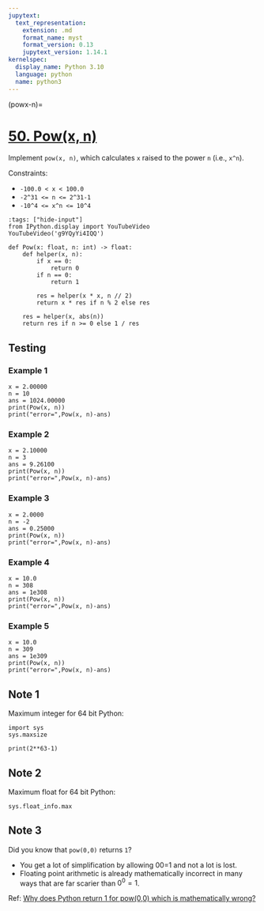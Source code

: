 ```yaml
---
jupytext:
  text_representation:
    extension: .md
    format_name: myst
    format_version: 0.13
    jupytext_version: 1.14.1
kernelspec:
  display_name: Python 3.10
  language: python
  name: python3
---
```


(powx-n)=
# [50. Pow(x, n)](https://leetcode.com/problems/powx-n/)

Implement `pow(x, n)`, which calculates `x` raised to the power `n` (i.e., `x^n`).

Constraints:

- `-100.0 < x < 100.0`
- `-2^31 <= n <= 2^31-1`
- `-10^4 <= x^n <= 10^4`

```{code-cell} ipython3
:tags: ["hide-input"]
from IPython.display import YouTubeVideo
YouTubeVideo('g9YQyYi4IQQ')
```

```{code-cell} ipython3
def Pow(x: float, n: int) -> float:
    def helper(x, n):
        if x == 0:
            return 0
        if n == 0:
            return 1

        res = helper(x * x, n // 2)
        return x * res if n % 2 else res

    res = helper(x, abs(n))
    return res if n >= 0 else 1 / res
```

## Testing

### Example 1

```{code-cell} ipython3
x = 2.00000
n = 10
ans = 1024.00000
print(Pow(x, n))
print("error=",Pow(x, n)-ans)
```

### Example 2

```{code-cell} ipython3
x = 2.10000
n = 3
ans = 9.26100
print(Pow(x, n))
print("error=",Pow(x, n)-ans)
```

### Example 3

```{code-cell} ipython3
x = 2.0000
n = -2
ans = 0.25000
print(Pow(x, n))
print("error=",Pow(x, n)-ans)
```

### Example 4

```{code-cell} ipython3
x = 10.0
n = 308
ans = 1e308
print(Pow(x, n))
print("error=",Pow(x, n)-ans)
```

### Example 5

```{code-cell} ipython3
x = 10.0
n = 309
ans = 1e309
print(Pow(x, n))
print("error=",Pow(x, n)-ans)
```

## Note 1
Maximum integer for 64 bit Python:

```{code-cell} ipython3
import sys
sys.maxsize
```

```{code-cell} ipython3
print(2**63-1)
```

## Note 2

Maximum float for 64 bit Python:

```{code-cell} ipython3
sys.float_info.max
```

## Note 3

Did you know that `pow(0,0)` returns `1`? 

- You get a lot of simplification by allowing 00=1 and not a lot is lost.
- Floating point arithmetic is already mathematically incorrect in many ways that are far scarier than $0^0=1$.

Ref: [Why does Python return 1 for pow(0,0) which is mathematically wrong?](https://www.quora.com/Why-does-Python-return-1-for-pow-0-0-which-is-mathematically-wrong)
